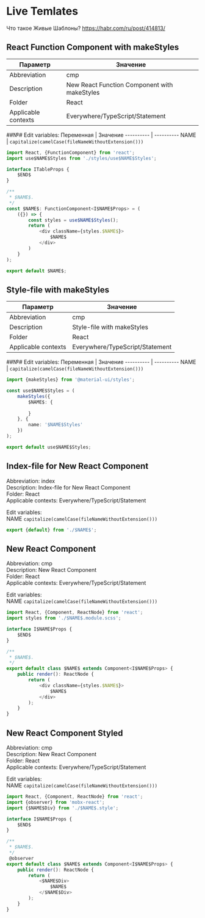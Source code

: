 Live Temlates
=============

Что такое Живые Шаблоны? https://habr.com/ru/post/414813/






React Function Component with makeStyles
---------------------------------------

Параметр | Значение
-------- | ---------
Abbreviation        | cmp  
Description         | New React Function Component with makeStyles  
Folder              | React  
Applicable contexts | Everywhere/TypeScript/Statement  

##№# Edit variables:
Переменная | Значение
---------- | ----------
NAME       | `capitalize(camelCase(fileNameWithoutExtension()))`

```typescript
import React, {FunctionComponent} from 'react';
import use$NAME$Styles from './styles/use$NAME$Styles';

interface ITableProps {
	$END$
}

/**
 * $NAME$.
 */
const $NAME$: FunctionComponent<I$NAME$Props> = (
	({}) => {
		const styles = use$NAME$Styles();
		return (
			<div className={styles.$NAME$}>
				$NAME$
			</div>
		)
	}
);

export default $NAME$;
```








Style-file with makeStyles
---------------------------------------

Параметр | Значение
-------- | ---------
Abbreviation        | cmp  
Description         | Style-file with makeStyles
Folder              | React  
Applicable contexts | Everywhere/TypeScript/Statement  

##№# Edit variables:
Переменная | Значение
---------- | ----------
NAME       | `capitalize(camelCase(fileNameWithoutExtension()))`

```typescript
import {makeStyles} from '@material-ui/styles';

const use$NAME$Styles = (
	makeStyles({
		$NAME$: {
			
		}
	}, {
		name: '$NAME$Styles'
	})
);

export default use$NAME$Styles;
```












Index-file for New React Component
-------------------

Abbreviation: index  
Description: Index-file for New React Component  
Folder: React  
Applicable contexts: Everywhere/TypeScript/Statement  

Edit variables:  
NAME `capitalize(camelCase(fileNameWithoutExtension()))`

```typescript
export {default} from './$NAME$';
```

New React Component
-------------------

Abbreviation: cmp  
Description: New React Component  
Folder: React  
Applicable contexts: Everywhere/TypeScript/Statement  

Edit variables:  
NAME `capitalize(camelCase(fileNameWithoutExtension()))`

```typescript
import React, {Component, ReactNode} from 'react';
import styles from './$NAME$.module.scss';

interface I$NAME$Props {
	$END$
}

/**
 * $NAME$.
 */
export default class $NAME$ extends Component<I$NAME$Props> {
	public render(): ReactNode {
		return (
			<div className={styles.$NAME$}>
				$NAME$
			</div>
		);
	}
}
```







New React Component Styled
-------------------------

Abbreviation: cmp  
Description: New React Component  
Folder: React  
Applicable contexts: Everywhere/TypeScript/Statement  

Edit variables:  
NAME `capitalize(camelCase(fileNameWithoutExtension()))`

```typescript
import React, {Component, ReactNode} from 'react';
import {observer} from 'mobx-react';
import {$NAME$Div} from './$NAME$.style';

interface I$NAME$Props {
	$END$
}

/**
 * $NAME$.
 */
 @observer
export default class $NAME$ extends Component<I$NAME$Props> {
	public render(): ReactNode {
		return (
			<$NAME$Div>
				$NAME$
			</$NAME$Div>
		);
	}
}
```


